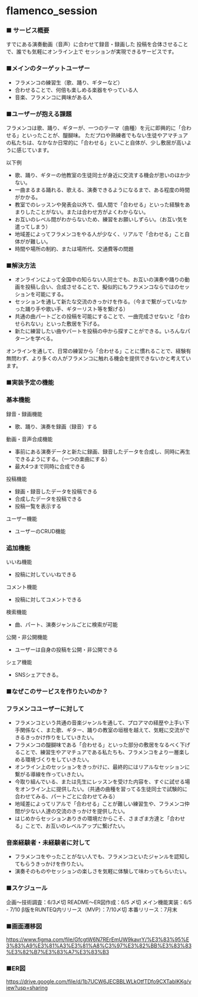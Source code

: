 # flamenco_session

### ■ サービス概要
すでにある演奏動画（音声）に合わせて録音・録画した
投稿を合体させることで、誰でも気軽にオンライン上で
セッションが実現できるサービスです。

### ■メインのターゲットユーザー
- フラメンコの練習生（歌、踊り、ギターなど）
- 合わせることで、何倍も楽しめる楽器をやっている人
- 音楽、フラメンコに興味がある人


### ■ユーザーが抱える課題
フラメンコは歌、踊り、ギターが、一つのテーマ（曲種）を元に即興的に「合わせる」といったことが、醍醐味。
ただプロや熟練者でもない生徒やアマチュアの私たちは、なかなか日常的に「合わせる」といこと自体が、少し敷居が高いように感じています。

以下例
- 歌、踊り、ギターの他教室の生徒同士が身近に交流する機会が思いのほか少ない。
- 一曲まるまる踊れる、歌える、演奏できるようになるまで、ある程度の時間がかかる。
- 教室でのレッスンや発表会以外で、個人間で「合わせる」といった経験をあまりしたことがない。または合わせ方がよくわからない。
- お互いのレベル間がわからないため、練習をお願いしずらい。（お互い気を遣ってしまう）
- 地域差によってフラメンコをやる人が少なく、リアルで「合わせる」こと自体がが難しい。
- 時間や場所の制約、または場所代、交通費等の問題



### ■解決方法
- オンラインによって全国中の知らない人同士でも、お互いの演奏や踊りの動画を投稿し合い、合成させることで、擬似的にもフラメンコならではのセッションを可能にする。
- セッションを通して新たな交流のきっかけを作る。（今まで繋がっていなかった踊り手や歌い手、ギターリスト等を繋げる）
- 共通の曲パートごとの投稿を可能にすることで、一曲完成させないと「合わせられない」といった敷居を下げる。
- 新たに練習したい曲やパートを投稿の中から探すことができる。いろんなパターンを学べる。

オンラインを通して、日常の練習から「合わせる」ことに慣れることで、経験有無問わず、より多くの人がフラメンコに触れる機会を提供できないかと考えています。

### ■実装予定の機能
### 基本機能
録音・録画機能
- 歌、踊り、演奏を録画（録音）する

動画・音声合成機能
- 事前にある演奏データと新たに録画、録音したデータを合成し、同時に再生できるようにする。（一つの楽曲にする）
- 最大4つまで同時に合成できる

投稿機能
- 録画・録音したデータを投稿できる
- 合成したデータを投稿できる
- 投稿一覧を表示する

ユーザー機能
- ユーザーのCRUD機能


### 追加機能
いいね機能
- 投稿に対していいねできる

コメント機能
- 投稿に対してコメントできる

検索機能
- 曲、パート、演奏ジャンルごとに検索が可能

公開・非公開機能
- ユーザーは自身の投稿を公開・非公開できる

シェア機能
- SNSシェアできる。


### ■なぜこのサービスを作りたいのか？
### フラメンコユーザーに対して
- フラメンコという共通の音楽ジャンルを通して、プロアマの経歴や上手い下手関係なく、また歌、ギター、踊りの教室の垣根を越えて、気軽に交流ができるきっかけ作りをしていきたい。
- フラメンコの醍醐味である「合わせる」といった部分の敷居をなるべく下げることで、練習生やアマチュアである私たちも、フラメンコをより一層楽しめる環境づくりをしていきたい。
- オンライン上のセッションをきっかけに、最終的にはリアルなセッションに繋がる導線を作っていきたい。
- 今取り組んでいる、または先生にレッスンを受けた内容を、すぐに試せる場をオンライン上に提供したい。（共通の曲種を習ってる生徒同士で試験的に合わせてみる、パートごとに合わせてみる）
- 地域差によってリアルで「合わせる」ことが難しい練習生や、フラメンコ仲間が少ない人達の交流のきっかけを提供したい。
- はじめからセッションありきの環境だからこそ、さまざま方達と「合わせる」ことで、お互いのレベルアップに繋げたい。

### 音楽経験者・未経験者に対して
- フラメンコをやったことがない人でも、フラメンコといたジャンルを認知してもらうきっかけを作りたい。
- 演奏そのものやセッションの楽しさを気軽に体験して味わってもらいたい。


### ■スケジュール
企画〜技術調査：6/3〆切
README〜ER図作成：6/5 〆切
メイン機能実装：6/5 - 7/10
β版をRUNTEQ内リリース（MVP）：7/10〆切
本番リリース：7月末


### ■画面遷移図
https://www.figma.com/file/GfcgtW6N7RErEmUW9kavrY/%E3%83%95%E3%83%A9%E3%81%A3%E3%81%A8%C3%97%E3%82%BB%E3%83%83%E3%82%B7%E3%83%A7%E3%83%B3

### ■ER図
https://drive.google.com/file/d/1b7UCW6JECBBLWLkOtfTDfo9CXTabIKKg/view?usp=sharing
